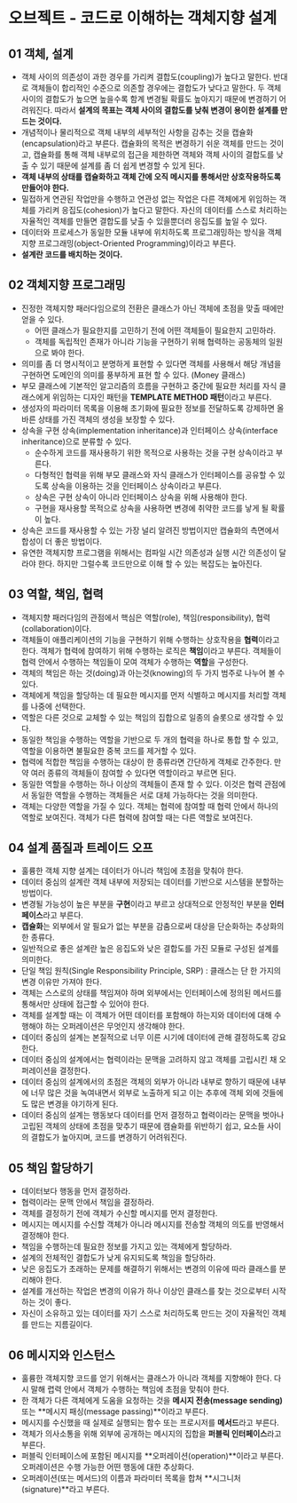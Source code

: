 # 오브젝트 - 코드로 이해하는 객체지향 설계

## 01 객체, 설계 
 
 - 객체 사이의 의존성이 과한 경우를 가리켜 결합도(coupling)가 높다고 말한다. 반대로 객체들이 합리적인 수준으로 의존할 경우에는 결합도가 낮다고 말한다. 두 객체 사이의 결합도가 높으면 높을수록 함계 변경될 확률도 높아지기 때문에 변경하기 어려워진다. 따라서 **설계의 목표는 객체 사이의 결합도를 낮춰 변경이 용이한 설계를 만드는 것이다.**
 - 개념적이나 물리적으로 객체 내부의 세부적인 사항을 감추는 것을 캡슐화(encapsulation)라고 부른다. 캡슐화의 목적은 변경하기 쉬운 객체를 만드는 것이고, 캡슐화를 통해 객체 내부로의 접근을 제한하면 객체와 객체 사이의 결합도를 낮출 수 있기 때문에 설계를 좀 더 쉽게 변경할 수 있게 된다. 
- **객체 내부의 상태를 캡슐화하고 객체 간에 오직 메시지를 통해서만 상호작용하도록 만들어야 한다.**
- 밀접하게 연관된 작업만을 수행하고 연관성 없는 작업은 다른 객체에게 위임하는 객체를 가리켜 응집도(cohesion)가 높다고 말한다. 자신의 데이터를 스스로 처리하는 자율적인 객체를 만들면 결합도를 낮출 수 있을뿐더러 응집도를 높일 수 있다. 
- 데이터와 프로세스가 동일한 모듈 내부에 위치하도록 프로그래밍하는 방식을 객체지향 프로그래밍(object-Oriented Programming)이라고 부른다.   
- **설계란 코드를 배치하는 것이다.**

## 02 객체지향 프로그래밍

- 진정한 객체지향 패러다임으로의 전환은 클래스가 아닌 객체에 초점을 맞출 때에만 얻을 수 있다.
	- 어떤 클래스가 필요한지를 고민하기 전에 어떤 객체들이 필요한지 고민하라. 
	- 객체를 독립적인 존재가 아니라 기능을 구현하기 위해 협력하는 공동체의 일원으로 봐야 한다.
- 의미를 좀 더 명시적이고 분명하게 표현할 수 있다면 객체를 사용해서 해당 개념을 구현하면 도메인의 의미를 풍부하게 표현 할 수 있다. (Money 클래스)  
- 부모 클래스에 기본적인 알고리즘의 흐름을 구현하고 중간에 필요한 처리를 자식 클래스에게 위임하는 디자인 패턴을 **TEMPLATE METHOD 패턴**이라고 부른다.
- 생성자의 파라미터 목록을 이용해 초기화에 필요한 정보를 전달하도록 강제하면 올바른 상태를 가진 객체의 생성을 보장할 수 있다.
- 상속을 구현 상속(implementation inheritance)과 인터페이스 상속(interface inheritance)으로 분류할 수 있다. 
	- 순수하게 코드를 재사용하기 위한 목적으로 사용하는 것을 구현 상속이라고 부른다.
	- 다형적인 협력을 위해 부모 클래스와 자식 클래스가 인터페이스를 공유할 수 있도록 상속을 이용하는 것을 인터페이스 상속이라고 부른다. 
	- 상속은 구현 상속이 아니라 인터페이스 상속을 위해 사용해야 한다. 
	- 구현을 재사용할 목적으로 상속을 사용하면 변경에 취약한 코드를 낳게 될 확률이 높다. 
- 상속은 코드를 재사용할 수 있는 가장 널리 알려진 방법이지만 캡슐화의 측면에서 합성이 더 좋은 방법이다. 
- 유연한 객체지향 프로그램을 위해서는 컴파일 시간 의존성과 실행 시간 의존성이 달라야 한다. 하지만 그럴수록 코드만으로 이해 할 수 있는 복잡도는 높아진다.  

## 03 역할, 책임, 협력

- 객체지향 패러다임의 관점에서 핵심은 역할(role), 책임(responsibility), 협력(collaboration)이다. 
- 객체들이 애플리케이션의 기능을 구현하기 위해 수행하는 상호작용을 **협력**이라고 한다. 객체가 협력에 참여하기 위해 수행하는 로직은 **책임**이라고 부른다. 객체들이 협력 안에서 수행하는 책임들이 모여 객체가 수행하는 **역할**을 구성한다. 
- 객체의 책임은 하는 것(doing)과 아는것(knowing)의 두 가지 범주로 나누어 볼 수 있다. 
- 객체에게 책임을 할당하는 데 필요한 메시지를 먼저 식별하고 메시지를 처리할 객체를 나중에 선택한다.
- 역할은 다른 것으로 교체할 수 있는 책임의 집합으로 일종의 슬롯으로 생각할 수 있다.
- 동일한 책임을 수행하는 역할을 기반으로 두 개의 협력을 하나로 통합 할 수 있고, 역할을 이용하면 불필요한 중복 코드를 제거할 수 있다. 
- 협력에 적합한 책임을 수행하는 대상이 한 종류라면 간단하게 객체로 간주한다. 만약 여러 종류의 객체들이 참여할 수 있다면 역할이라고 부르면 된다. 
- 동일한 역할을 수행하는 하나 이상의 객체들이 존재 할 수 있다. 이것은 협력 관점에서 동일한 역할을 수행하는 객체들은 서로 대체 가능하다는 것을 의미한다. 
- 객체는 다양한 역할을 가질 수 있다. 객체는 협력에 참여할 때 협력 안에서 하나의 역할로 보여진다. 객체가 다른 협력에 참여할 때는 다른 역할로 보여진다. 

## 04 설계 품질과 트레이드 오프 

- 훌륭한 객체 지향 설계는 데이터가 아니라 책임에 초점을 맞춰야 한다. 
- 데이터 중심의 설계란 객체 내부에 저장되는 데이터를 기반으로 시스템을 분할하는 방법이다. 
- 변경될 가능성이 높은 부분을 **구현**이라고 부르고 상대적으로 안정적인 부분을 **인터페이스**라고 부른다. 
- **캡슐화**는 외부에서 알 필요가 없는 부분을 감춤으로써 대상을 단순화하는 추상화의 한 종류다.
- 일반적으로 좋은 설계란 높은 응집도와 낮은 결합도를 가진 모듈로 구성된 설계를 의미한다. 
- 단일 책임 원칙(Single Responsibility Principle, SRP) : 클래스는 단 한 가지의 변경 이유만 가져야 한다. 
- 객체는 스스로의 상태를 책임져야 하며 외부에서는 인터페이스에 정의된 메서드를 통해서만 상태에 접근할 수 있어야 한다. 
- 객체를 설계할 때는 이 객체가 어떤 데이터를 포함해야 하는지와 데이터에 대해 수행해야 하는 오퍼레이션은 무엇인지 생각해야 한다. 
- 데이터 중심의 설계는 본질적으로 너무 이른 시기에 데이터에 관해 결정하도록 강요한다. 
- 데이터 중심의 설계에서는 협력이라는 문맥을 고려하지 않고 객체를 고립시킨 채 오퍼레이션을 결정한다. 
- 데이터 중심의 설계에서의 초점은 객체의 외부가 아니라 내부로 향하기 때문에 내부에 너무 많은 것을 녹여내면서 외부로 노출하게 되고 이는 추후에 객체 외에 것들에도 많은 변경을 야기하게 된다.  
- 데이터 중심의 설계는 행동보다 데이터를 먼저 결정하고 협력이라는 문맥을 벗아나 고립된 객체의 상태에 초점을 맞추기 때문에 캠슐화를 위반하기 쉽고, 요소들 사이의 결합도가 높아지며, 코드를 변경하기 어려워진다. 

## 05 책임 할당하기

- 데이터보다 행동을 먼저 결정하라. 
- 협력이라는 문맥 안에서 책임을 결정하라. 
- 객체를 결정하기 전에 객체가 수신할 메시지를 먼저 결정한다. 
- 메시지는 메시지를 수신할 객체가 아니라 메시지를 전송할 객체의 의도를 반영해서 결정해야 한다. 
- 책임을 수행하는데 필요한 정보를 가지고 있는 객체에게 할당하라.
- 설계의 전체적인 결합도가 낮게 유지되도록 책임을 할당하라. 
- 낮은 응집도가 초래하는 문제를 해결하기 위해서는 변경의 이유에 따라 클래스를 분리해야 한다. 
- 설계를 개선하는 작업은 변경의 이유가 하나 이상인 클래스를 찾는 것으로부터 시작하는 것이 좋다. 
- 자신이 소유하고 있는 데이터를 자기 스스로 처리하도록 만드는 것이 자율적인 객체를 만드는 지름길이다. 

## 06 메시지와 인스턴스 

- 훌륭한 객체지향 코드를 얻기 위해서는 클래스가 아니라 객체를 지향해야 한다. 다시 말해 렵력 안에서 객체가 수행하는 책임에 초점을 맞춰야 한다. 
- 한 객체가 다른 객체에게 도움을 요청하는 것을 **메시지 전송(message sending)** 또는 **메시지 패싱(message passing)**이라고 부른다.
- 메시지를 수신했을 때 실제로 실행되는 함수 또는 프로시저를 **메서드**라고 부른다.
- 객체가 의사소통을 위해 외부에 공개하는 메시지의 집합을 **퍼블릭 인터페이스**라고 부른다. 
- 퍼블릭 인터페이스에 포함된 메시지를 **오퍼레이션(operation)**이라고 부른다. 오퍼레이션은 수행 가능한 어떤 행동에 대한 추상화다.
- 오퍼레이션(또는 메서드)의 이름과 파라미터 목록을 합쳐 **시그니처(signature)**라고 부른다.